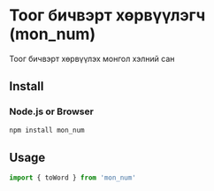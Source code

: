 # Тоог бичвэрт хөрвүүлэгч (mon_num)

Тоог бичвэрт хөрвүүлэх монгол хэлний сан

## Install

### Node.js or Browser

```bash
npm install mon_num
```

## Usage

```js
import { toWord } from 'mon_num'

```
